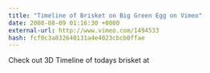 ```yaml
---
title: "Timeline of Brisket on Big Green Egg on Vimeo"
date: 2008-08-09 01:16:30 +0000
external-url: http://www.vimeo.com/1494533
hash: fcf0c3a832640131a4e4023cbcb0ffae
---
```


Check out 3D Timeline of todays brisket at 

